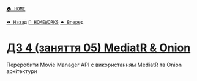 ﻿[`🏠 HOME`](../../../README.md)  

[`⏪ Назад`](../03/README.md)  [`📕 HOMEWORKS`](../../README.md)  [`⏩ Вперед`](../05/README.md)

# [ДЗ 4 (заняття 05) MediatR & Onion ](https://lms.ithillel.ua/groups/65a65fe34c3a2d3372eef8ea/homeworks/660164eb7cfe4745a03b5faa)

Переробити Movie Manager API с використанням MediatR та Onion архiтектури